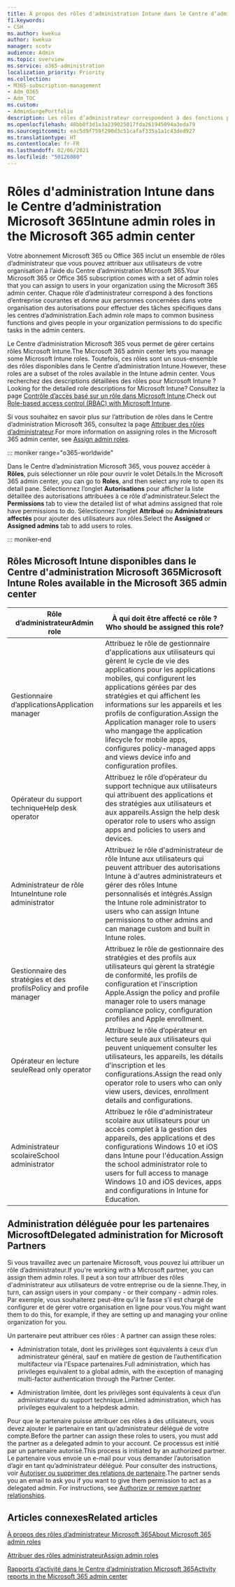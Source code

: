```yaml
---
title: À propos des rôles d'administration Intune dans le Centre d’administration Microsoft 365
f1.keywords:
- CSH
ms.author: kwekua
author: kwekua
manager: scotv
audience: Admin
ms.topic: overview
ms.service: o365-administration
localization_priority: Priority
ms.collection:
- M365-subscription-management
- Adm_O365
- Adm_TOC
ms.custom:
- AdminSurgePortfolio
description: Les rôles d’administrateur correspondent à des fonctions professionnelles et accordent l'autorisation d'effectuer des tâches spécifiques dans le centre d’administration. Par exemple, l’administrateur du service ouvre les tickets de support avec Microsoft.
ms.openlocfilehash: 48bb0f3d1a3a239025017fda261945094a3eda79
ms.sourcegitcommit: eac5d9f759f290d3c51cafaf335a1a1c43ded927
ms.translationtype: HT
ms.contentlocale: fr-FR
ms.lasthandoff: 02/06/2021
ms.locfileid: "50126080"
---
```

# <a name="intune-admin-roles-in-the-microsoft-365-admin-center"></a><span data-ttu-id="01cd0-104">Rôles d'administration Intune dans le Centre d’administration Microsoft 365</span><span class="sxs-lookup"><span data-stu-id="01cd0-104">Intune admin roles in the Microsoft 365 admin center</span></span>

<span data-ttu-id="01cd0-105">Votre abonnement Microsoft 365 ou Office 365 inclut un ensemble de rôles d’administrateur que vous pouvez attribuer aux utilisateurs de votre organisation à l’aide du Centre d’administration Microsoft 365.</span><span class="sxs-lookup"><span data-stu-id="01cd0-105">Your Microsoft 365 or Office 365 subscription comes with a set of admin roles that you can assign to users in your organization using the Microsoft 365 admin center.</span></span> <span data-ttu-id="01cd0-106">Chaque rôle d’administrateur correspond à des fonctions d’entreprise courantes et donne aux personnes concernées dans votre organisation des autorisations pour effectuer des tâches spécifiques dans les centres d’administration.</span><span class="sxs-lookup"><span data-stu-id="01cd0-106">Each admin role maps to common business functions and gives people in your organization permissions to do specific tasks in the admin centers.</span></span>

<span data-ttu-id="01cd0-107">Le Centre d’administration Microsoft 365 vous permet de gérer certains rôles Microsoft Intune.</span><span class="sxs-lookup"><span data-stu-id="01cd0-107">The Microsoft 365 admin center lets you manage some Microsoft Intune roles.</span></span> <span data-ttu-id="01cd0-108">Toutefois, ces rôles sont un sous-ensemble des rôles disponibles dans le Centre d’administration Intune.</span><span class="sxs-lookup"><span data-stu-id="01cd0-108">However, these roles are a subset of the roles available in the Intune admin center.</span></span> <span data-ttu-id="01cd0-109">Vous recherchez des descriptions détaillées des rôles pour Microsoft Intune ?</span><span class="sxs-lookup"><span data-stu-id="01cd0-109">Looking for the detailed role descriptions for Microsoft Intune?</span></span> <span data-ttu-id="01cd0-110">Consultez la page [Contrôle d’accès basé sur un rôle dans Microsoft Intune](https://docs.microsoft.com/mem/intune/fundamentals/role-based-access-control).</span><span class="sxs-lookup"><span data-stu-id="01cd0-110">Check out [Role-based access control (RBAC) with Microsoft Intune](https://docs.microsoft.com/mem/intune/fundamentals/role-based-access-control).</span></span>

<span data-ttu-id="01cd0-111">Si vous souhaitez en savoir plus sur l’attribution de rôles dans le Centre d’administration Microsoft 365, consultez la page [Attribuer des rôles d’administrateur](assign-admin-roles.md).</span><span class="sxs-lookup"><span data-stu-id="01cd0-111">For more information on assigning roles in the Microsoft 365 admin center, see [Assign admin roles](assign-admin-roles.md).</span></span>

::: moniker range="o365-worldwide"

<span data-ttu-id="01cd0-112">Dans le Centre d’administration Microsoft 365, vous pouvez accéder à **Rôles**, puis sélectionner un rôle pour ouvrir le volet Détails.</span><span class="sxs-lookup"><span data-stu-id="01cd0-112">In the Microsoft 365 admin center, you can go to **Roles**, and then select any role to open its detail pane.</span></span> <span data-ttu-id="01cd0-113">Sélectionnez l’onglet **Autorisations** pour afficher la liste détaillée des autorisations attribuées à ce rôle d'administrateur.</span><span class="sxs-lookup"><span data-stu-id="01cd0-113">Select the **Permissions** tab to view the detailed list of what admins assigned that role have permissions to do.</span></span> <span data-ttu-id="01cd0-114">Sélectionnez l’onglet **Attribué** ou **Administrateurs affectés** pour ajouter des utilisateurs aux rôles.</span><span class="sxs-lookup"><span data-stu-id="01cd0-114">Select the **Assigned** or **Assigned admins** tab to add users to roles.</span></span>

::: moniker-end

## <a name="microsoft-intune-roles-available-in-the-microsoft-365-admin-center"></a><span data-ttu-id="01cd0-115">Rôles Microsoft Intune disponibles dans le Centre d'administration Microsoft 365</span><span class="sxs-lookup"><span data-stu-id="01cd0-115">Microsoft Intune Roles available in the Microsoft 365 admin center</span></span>

|<span data-ttu-id="01cd0-116">Rôle d’administrateur</span><span class="sxs-lookup"><span data-stu-id="01cd0-116">Admin role</span></span>     |<span data-ttu-id="01cd0-117">À qui doit être affecté ce rôle ?</span><span class="sxs-lookup"><span data-stu-id="01cd0-117">Who should be assigned this role?</span></span>  |
|---------|---------|
|<span data-ttu-id="01cd0-118">Gestionnaire d’applications</span><span class="sxs-lookup"><span data-stu-id="01cd0-118">Application manager</span></span>     |   <span data-ttu-id="01cd0-119">Attribuez le rôle de gestionnaire d'applications aux utilisateurs qui gèrent le cycle de vie des applications pour les applications mobiles, qui configurent les applications gérées par des stratégies et qui affichent les informations sur les appareils et les profils de configuration.</span><span class="sxs-lookup"><span data-stu-id="01cd0-119">Assign the Application manager role to users who mangage the application lifecycle for mobile apps, configures policy-managed apps and views device info and configuration profiles.</span></span>  |
|<span data-ttu-id="01cd0-120">Opérateur du support technique</span><span class="sxs-lookup"><span data-stu-id="01cd0-120">Help desk operator</span></span>     |   <span data-ttu-id="01cd0-121">Attribuez le rôle d’opérateur du support technique aux utilisateurs qui attribuent des applications et des stratégies aux utilisateurs et aux appareils.</span><span class="sxs-lookup"><span data-stu-id="01cd0-121">Assign the help desk operator role to users who assign apps and policies to users and devices.</span></span> |
|<span data-ttu-id="01cd0-122">Administrateur de rôle Intune</span><span class="sxs-lookup"><span data-stu-id="01cd0-122">Intune role administrator</span></span>    |   <span data-ttu-id="01cd0-123">Attribuez le rôle d'administrateur de rôle Intune aux utilisateurs qui peuvent attribuer des autorisations Intune à d'autres administrateurs et gérer des rôles Intune personnalisés et intégrés.</span><span class="sxs-lookup"><span data-stu-id="01cd0-123">Assign the Intune role administrator to users who can assign Intune permissions to other admins and can manage custom and built in Intune roles.</span></span>   |
|<span data-ttu-id="01cd0-124">Gestionnaire des stratégies et des profils</span><span class="sxs-lookup"><span data-stu-id="01cd0-124">Policy and profile manager</span></span>     |   <span data-ttu-id="01cd0-125">Attribuez le rôle de gestionnaire des stratégies et des profils aux utilisateurs qui gèrent la stratégie de conformité, les profils de configuration et l'inscription Apple.</span><span class="sxs-lookup"><span data-stu-id="01cd0-125">Assign the policy and profile manager role to users manage compliance policy, configuration profiles and Apple enrollment.</span></span>   |
|<span data-ttu-id="01cd0-126">Opérateur en lecture seule</span><span class="sxs-lookup"><span data-stu-id="01cd0-126">Read only operator</span></span>     |   <span data-ttu-id="01cd0-127">Attribuez le rôle d’opérateur en lecture seule aux utilisateurs qui peuvent uniquement consulter les utilisateurs, les appareils, les détails d’inscription et les configurations.</span><span class="sxs-lookup"><span data-stu-id="01cd0-127">Assign the read only operator role to users who can only view users, devices, enrollment details and configurations.</span></span>   |
|<span data-ttu-id="01cd0-128">Administrateur scolaire</span><span class="sxs-lookup"><span data-stu-id="01cd0-128">School administrator</span></span>     |   <span data-ttu-id="01cd0-129">Attribuez le rôle d'administrateur scolaire aux utilisateurs pour un accès complet à la gestion des appareils, des applications et des configurations Windows 10 et iOS dans Intune pour l'éducation.</span><span class="sxs-lookup"><span data-stu-id="01cd0-129">Assign the school administrator role to users for full access to manage Windows 10 and iOS devices, apps and configurations in Intune for Education.</span></span>   |

## <a name="delegated-administration-for-microsoft-partners"></a><span data-ttu-id="01cd0-130">Administration déléguée pour les partenaires Microsoft</span><span class="sxs-lookup"><span data-stu-id="01cd0-130">Delegated administration for Microsoft Partners</span></span>

<span data-ttu-id="01cd0-131">Si vous travaillez avec un partenaire Microsoft, vous pouvez lui attribuer un rôle d’administrateur.</span><span class="sxs-lookup"><span data-stu-id="01cd0-131">If you're working with a Microsoft partner, you can assign them admin roles.</span></span> <span data-ttu-id="01cd0-132">Il peut à son tour attribuer des rôles d'administrateur aux utilisateurs de votre entreprise ou de la sienne.</span><span class="sxs-lookup"><span data-stu-id="01cd0-132">They, in turn, can assign users in your company - or their company - admin roles.</span></span> <span data-ttu-id="01cd0-133">Par exemple, vous souhaiterez peut-être qu’il le fasse s’il est chargé de configurer et de gérer votre organisation en ligne pour vous.</span><span class="sxs-lookup"><span data-stu-id="01cd0-133">You might want them to do this, for example, if they are setting up and managing your online organization for you.</span></span>
  
<span data-ttu-id="01cd0-134">Un partenaire peut attribuer ces rôles : </span><span class="sxs-lookup"><span data-stu-id="01cd0-134">A partner can assign these roles:</span></span>
  
- <span data-ttu-id="01cd0-135">Administration totale, dont les privilèges sont équivalents à ceux d’un administrateur général, sauf en matière de gestion de l’authentification multifacteur via l'Espace partenaires.</span><span class="sxs-lookup"><span data-stu-id="01cd0-135">Full administration, which has privileges equivalent to a global admin, with the exception of managing multi-factor authentication through the Partner Center.</span></span>

- <span data-ttu-id="01cd0-136">Administration limitée, dont les privilèges sont équivalents à ceux d’un administrateur du support technique.</span><span class="sxs-lookup"><span data-stu-id="01cd0-136">Limited administration, which has privileges equivalent to a helpdesk admin.</span></span>

<span data-ttu-id="01cd0-137">Pour que le partenaire puisse attribuer ces rôles à des utilisateurs, vous devez ajouter le partenaire en tant qu’administrateur délégué de votre compte.</span><span class="sxs-lookup"><span data-stu-id="01cd0-137">Before the partner can assign these roles to users, you must add the partner as a delegated admin to your account.</span></span> <span data-ttu-id="01cd0-138">Ce processus est initié par un partenaire autorisé.</span><span class="sxs-lookup"><span data-stu-id="01cd0-138">This process is initiated by an authorized partner.</span></span> <span data-ttu-id="01cd0-139">Le partenaire vous envoie un e-mail pour vous demander l’autorisation d’agir en tant qu’administrateur délégué. Pour consulter des instructions, voir [Autoriser ou supprimer des relations de partenaire](https://docs.microsoft.com/microsoft-365/admin/misc/add-partner).</span><span class="sxs-lookup"><span data-stu-id="01cd0-139">The partner sends you an email to ask you if you want to give them permission to act as a delegated admin. For instructions, see [Authorize or remove partner relationships](https://docs.microsoft.com/microsoft-365/admin/misc/add-partner).</span></span>
  
## <a name="related-articles"></a><span data-ttu-id="01cd0-140">Articles connexes</span><span class="sxs-lookup"><span data-stu-id="01cd0-140">Related articles</span></span>

[<span data-ttu-id="01cd0-141">À propos des rôles d’administrateur Microsoft 365</span><span class="sxs-lookup"><span data-stu-id="01cd0-141">About Microsoft 365 admin roles</span></span>](about-admin-roles.md)

[<span data-ttu-id="01cd0-142">Attribuer des rôles administrateur</span><span class="sxs-lookup"><span data-stu-id="01cd0-142">Assign admin roles</span></span>](assign-admin-roles.md)

[<span data-ttu-id="01cd0-143">Rapports d’activité dans le Centre d’administration Microsoft 365</span><span class="sxs-lookup"><span data-stu-id="01cd0-143">Activity reports in the Microsoft 365 admin center</span></span>](../activity-reports/activity-reports.md)